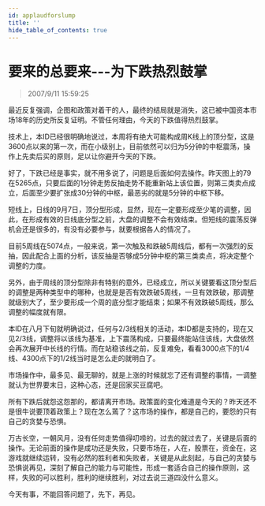 ```yaml
---
id: applaudforslump 
title: ''
hide_table_of_contents: true
---
```


# 要来的总要来---为下跌热烈鼓掌

> 2007/9/11 15:59:25

<div style={{color: '#FF0000', fontWeight: 'bold'}}>

最近反复强调，企图和政策对着干的人，最终的结局就是消失，这已被中国资本市场18年的历史所反复证明。不管任何理由，今天的下跌值得热烈鼓掌。
 
技术上，本ID已经很明确地说过，本周将有绝大可能构成周K线上的顶分型，这是3600点以来的第一次，而在小级别上，目前依然可以归为5分钟的中枢震荡，操作上先卖后买的原则，足以让你避开今天的下跌。
 
好了，下跌已经是事实，就不用多说了，问题是后面如何去操作。昨天图上的79在5265点，只要后面的1分钟走势反抽走势不能重新站上该位置，则第三类卖点成立，后面至少要扩张成30分钟的中枢，最恶劣的就是5分钟的中枢下移。
 
短线上，日线的9月7日，顶分型形成，显然，现在一定要形成至少笔的调整，因此，在形成有效的日线底分型之前，大盘的调整不会有效结束。但短线的震荡反弹机会还是很多的，有没有必要参与，就要根据各人的情况了。
 
目前5周线在5074点，一般来说，第一次触及和跌破5周线后，都有一次强烈的反抽，因此配合上面的分析，该反抽是否够成5分钟中枢的第三类卖点，将决定整个调整的力度。
 
另外，由于周线的顶分型除非有特别的意外，已经成立，所以关键要看这顶分型后的调整是两种类型中的哪种，也就是是否有效跌破5周线，一旦有效跌破，那调整就级别大了，至少要形成一个周的底分型才能结束；如果不有效跌破5周线，那么调整的幅度就有限。
 
本ID在八月下旬就明确说过，任何与2/3线相关的活动，本ID都是支持的，现在又见2/3线，调整将以该线为基准，上下震荡构成，只要最终能站住该线，大盘依然会再次展开中长线的行情。而在站稳该线之前，反复难免，看看3000点下的1/4线、4300点下的1/2线当时是怎么走的就明白了。
 
市场操作中，最多见、最无聊的，就是上涨的时候就忘了还有调整的事情，一调整就认为世界要末日，这种心态，还是回家买豆腐吧。
 
所有下跌后就怨这怨那的，都请离开市场。政策面的变化难道是今天的？昨天还不是很牛说要顶着政策上？现在怎么蔫了？这市场的操作，都是自己的，要怨的只有自己的贪婪与恐惧。
 
万古长空，一朝风月，没有任何走势值得叨唠的，过去的就过去了，关键是后面的操作。无论前面的操作是成功还是失败，只要市场在，人在，股票在，资金在，这游戏就继续运转，没有必然的胜利者和失败者，关键是从此刻起，与自己的贪婪与恐惧说再见，深刻了解自己的能力与可能性，形成一套适合自己的操作原则，这样，失败的可以胜利，胜利的继续胜利，对过去说三道四没什么意义。
 
今天有事，不能回答问题了，先下，再见。
</div>